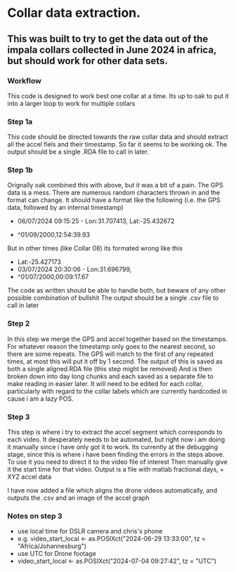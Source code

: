 # Collar data extraction. 

## This was built to try to get the data out of the impala collars collected in June 2024 in africa, but should work for other data sets. 

### Workflow

This code is designed to work best one collar at a time. Its up to oak to put it into a larger loop to work for multiple collars 

### Step 1a
This code should be directed towards the raw collar data and should extract all the accel fiels and their timestamp. So far it seems to be working ok. 
The output should be a single .RDA file to call in later. 

### Step 1b
Orignally oak combined this with above, but it was a bit of a pain.
The GPS data is a mess. There are numerous random characters thrown in and the format can change. It should have a format like the following (i.e. the GPS data, followed by an internal timestamp) 


+ 06/07/2024 09:15:25 - Lon:31.707413, Lat:-25.432672

+ ^01/09/2000,12:54:39.93

But in other times (like Collar 08) its formated wrong like this 

+ Lat:-25.427173
+ 03/07/2024 20:30:06 - Lon:31.696799,
+ ^01/07/2000,00:09:17.67

The code as written should be able to handle both, but beware of any other possible combination of bullshit
The output should be a single .csv file to call in later

### Step 2
In this step we merge the GPS and accel together based on the timestamps. 
For whatever reason the timestamp only goes to the nearest second, so there are some repeats. The GPS will match to the first of any repeated times, at most this will put it off by 1 second. 
The output of this is saved as both a single aligned.RDA file (this step might be removed) 
And is then broken down into day long chunks and each saved as a separate file to make reading in easier later. 
It will need to be edited for each collar, particularly with regard to the collar labels which are currently hardcoded in cause i am a lazy POS. 

### Step 3 
This step is where i try to extract the accel segment which corresponds to each video. It desperately needs to be automated, but right now i am doing it manually since i have only got it to work. Its currently at the debugging stage, since this is where i have been finding the errors in the steps above. 
To use it you need to direct it to the video file of interest 
Then manually give it the start time for that video. 
Output is a file with matlab fractional days, + XYZ accel data

I have now added a file which aligns the drone videos automatically, and outputs the .csv and an image of the accel graph

### Notes on step 3
+ use local time for DSLR camera and chris's phone 
+ e.g. video_start_local <- as.POSIXct("2024-06-29 13:33:00", tz = "Africa/Johannesburg")
+ use UTC for Drone footage 
+ video_start_local <- as.POSIXct("2024-07-04 09:27:42", tz = "UTC")






